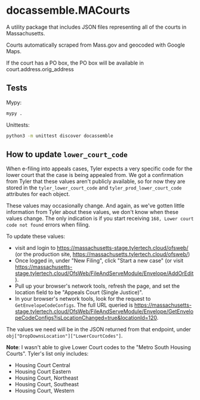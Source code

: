 # docassemble.MACourts

A utility package that includes JSON files representing all of the courts in Massachusetts.

Courts automatically scraped from Mass.gov and geocoded with Google Maps.

If the court has a PO box, the PO box will be available in court.address.orig_address

## Tests

Mypy:

```bash
mypy .
```

Unittests:

```bash
python3 -m unittest discover docassemble
```

## How to update `lower_court_code`

When e-filing into appeals cases, Tyler expects a very specific code for the lower court that the case is being appealed from. We got a confirmation from Tyler that these values aren't publicly available, so for now they are stored in the `tyler_lower_court_code` and `tyler_prod_lower_court_code` attributes
for each object.

These values may occasionally change. And again, as we've gotten little information from Tyler about these values, we don't know when these values change. The only indication is if you start receiving `168, Lower court code not found` errors when filing.

To update these values:
* visit and login to https://massachusetts-stage.tylertech.cloud/ofsweb/ (or the production site, https://massachusetts.tylertech.cloud/ofsweb/)
* Once logged in, under "New Filing", click "Start a new case" (or visit https://massachusetts-stage.tylertech.cloud/OfsWeb/FileAndServeModule/Envelope/AddOrEdit).
* Pull up your browser's network tools, refresh the page, and set the location field to be "Appeals Court (Single Justice)".
* In your browser's network tools, look for the request to `GetEnvelopeCodeConfigs`. The full URL queried is https://massachusetts-stage.tylertech.cloud/OfsWeb/FileAndServeModule/Envelope/GetEnvelopeCodeConfigs?isLocationChanged=true&locationId=120.

The values we need will be in the JSON returned from that endpoint, under `obj["DropDownsLocation"]["LowerCourtCodes"]`.

**Note**: I wasn't able to give Lower Court codes to the "Metro South Housing Courts". Tyler's list only includes:

* Housing Court Central
* Housing Court Eastern
* Housing Court, Northeast
* Housing Court, Southeast
* Housing Court, Western
